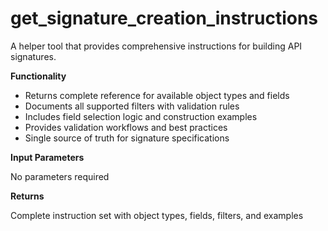 # get_signature_creation_instructions

A helper tool that provides comprehensive instructions for building API signatures.

**Functionality**

- Returns complete reference for available object types and fields
- Documents all supported filters with validation rules
- Includes field selection logic and construction examples
- Provides validation workflows and best practices
- Single source of truth for signature specifications

**Input Parameters**

No parameters required

**Returns**

Complete instruction set with object types, fields, filters, and examples
